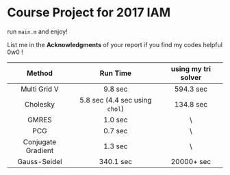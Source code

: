 # Course Project for 2017 IAM

run `main.m` and enjoy!

List me in the **Acknowledgments** of your report if you find my codes helpful 0w0 !

|       Method       |            Run Time            | using my tri solver |
| :----------------: | :----------------------------: | :-----------------: |
|    Multi Grid V    |            9.8 sec             |      594.3 sec      |
|      Cholesky      | 5.8 sec (4.4 sec using `chol`) |      134.8 sec      |
|       GMRES        |            1.0 sec             |          \          |
|        PCG         |            0.7 sec             |          \          |
| Conjugate Gradient |            1.3 sec             |          \          |
|    Gauss-Seidel    |           340.1 sec            |     20000+ sec      |


